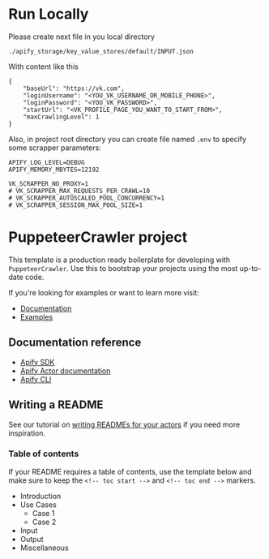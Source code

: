 # Run Locally

Please create next file in you local directory

```./apify_storage/key_value_stores/default/INPUT.json```

With content like this

```
{
    "baseUrl": "https://vk.com",
    "loginUsername": "<YOU_VK_USERNAME_OR_MOBILE_PHONE>",
    "loginPassword": "<YOU_VK_PASSWORD>",
    "startUrl": "<VK_PROFILE_PAGE_YOU_WANT_TO_START_FROM>",
    "maxCrawlingLevel": 1
}
```

Also,  in project root directory you can create file named ```.env``` to specify some scrapper parameters:

```
APIFY_LOG_LEVEL=DEBUG
APIFY_MEMORY_MBYTES=12192

VK_SCRAPPER_NO_PROXY=1
# VK_SCRAPPER_MAX_REQUESTS_PER_CRAWL=10
# VK_SCRAPPER_AUTOSCALED_POOL_CONCURRENCY=1
# VK_SCRAPPER_SESSION_MAX_POOL_SIZE=1
```

# PuppeteerCrawler project

This template is a production ready boilerplate for developing with `PuppeteerCrawler`.
Use this to bootstrap your projects using the most up-to-date code.

If you're looking for examples or want to learn more visit:

- [Documentation](https://sdk.apify.com/docs/api/puppeteer-crawler)
- [Examples](https://sdk.apify.com/docs/examples/puppeteer-crawler)

## Documentation reference

- [Apify SDK](https://sdk.apify.com/)
- [Apify Actor documentation](https://docs.apify.com/actor)
- [Apify CLI](https://docs.apify.com/cli)

## Writing a README

See our tutorial on [writing READMEs for your actors](https://help.apify.com/en/articles/2912548-how-to-write-great-readme-for-your-actors) if you need more inspiration.

### Table of contents

If your README requires a table of contents, use the template below and make sure to keep the `<!-- toc start -->` and `<!-- toc end -->` markers.

<!-- toc start -->
- Introduction
- Use Cases
  - Case 1
  - Case 2
- Input
- Output
- Miscellaneous
 <!-- toc end -->
